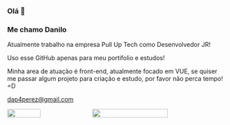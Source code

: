 ### Olá 👋

<!--
**dap4ever/dap4ever** is a ✨ _special_ ✨ repository because its `README.md` (this file) appears on your GitHub profile.

Here are some ideas to get you started:

- 🔭 I’m currently working on ...
- 🌱 I’m currently learning ...
- 👯 I’m looking to collaborate on ...
- 🤔 I’m looking for help with ...
- 💬 Ask me about ...
- 📫 How to reach me: ...
- 😄 Pronouns: ...
- ⚡ Fun fact: ...
-->

### Me chamo Danilo 

Atualmente trabalho na empresa Pull Up Tech como Desenvolvedor JR!

Uso esse GitHub apenas para meu portifolio e estudos! 

Minha area de atuação é front-end, atualmente focado em VUE, se quiser me passar algum projeto para criação e estudo, por favor não perca tempo! =D 

dap4perez@gmail.com

<div style="display: flex;">
  <img style="width: 39%;" src="https://github-readme-stats.vercel.app/api/top-langs/?username=dap4ever&layout=compact&hide=html,css&exclude_repo=LoveClone" />
  <img style="width: 59%;" src="https://github-readme-stats.vercel.app/api?username=dap4ever"/>
</div>
